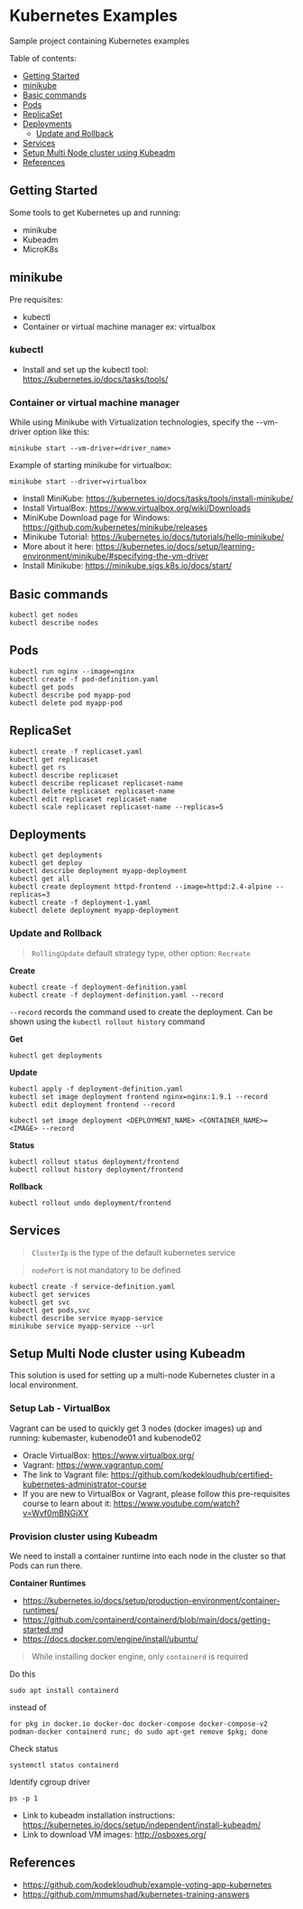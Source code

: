 # Kubernetes Examples

Sample project containing Kubernetes examples

Table of contents:

* [Getting Started](#getting-started)
* [minikube](#minikube)
* [Basic commands](#basic-commands)
* [Pods](#pods)
* [ReplicaSet](#replicaset)
* [Deployments](#deployments)
  * [Update and Rollback](#update-and-rollback)
* [Services](#services)
* [Setup Multi Node cluster using Kubeadm](#setup-multi-node-cluster-using-kubeadm)
* [References](#references)

## Getting Started

Some tools to get Kubernetes up and running:

* minikube
* Kubeadm
* MicroK8s

## minikube

Pre requisites:

* kubectl
* Container or virtual machine manager ex: virtualbox

### kubectl

* Install and set up the kubectl tool: https://kubernetes.io/docs/tasks/tools/

### Container or virtual machine manager

While using Minikube with Virtualization technologies, specify the --vm-driver option like this:
```
minikube start --vm-driver=<driver_name>
```

Example of starting minikube for virtualbox:

```
minikube start --driver=virtualbox
```

* Install MiniKube: https://kubernetes.io/docs/tasks/tools/install-minikube/
* Install VirtualBox: https://www.virtualbox.org/wiki/Downloads
* MiniKube Download page for Windows: https://github.com/kubernetes/minikube/releases
* Minikube Tutorial: https://kubernetes.io/docs/tutorials/hello-minikube/
* More about it here: https://kubernetes.io/docs/setup/learning-environment/minikube/#specifying-the-vm-driver
* Install Minikube: https://minikube.sigs.k8s.io/docs/start/

## Basic commands

```
kubectl get nodes
kubectl describe nodes
```

## Pods

```
kubectl run nginx --image=nginx
kubectl create -f pod-definition.yaml
kubectl get pods
kubectl describe pod myapp-pod
kubectl delete pod myapp-pod
```

## ReplicaSet
```
kubectl create -f replicaset.yaml
kubectl get replicaset
kubectl get rs
kubectl describe replicaset
kubectl describe replicaset replicaset-name
kubectl delete replicaset replicaset-name
kubectl edit replicaset replicaset-name
kubectl scale replicaset replicaset-name --replicas=5
```

## Deployments

```
kubectl get deployments
kubectl get deploy
kubectl describe deployment myapp-deployment
kubectl get all
kubectl create deployment httpd-frontend --image=httpd:2.4-alpine --replicas=3
kubectl create -f deployment-1.yaml
kubectl delete deployment myapp-deployment
```

### Update and Rollback

> `RollingUpdate` default strategy type, other option: `Recreate`

**Create**
```
kubectl create -f deployment-definition.yaml
kubectl create -f deployment-definition.yaml --record
```

`--record` records the command used to create the deployment. Can be shown using the `kubectl rollout history` command

**Get**
```
kubectl get deployments
```

**Update**
```
kubectl apply -f deployment-definition.yaml
kubectl set image deployment frontend nginx=nginx:1.9.1 --record
kubectl edit deployment frontend --record
```

`kubectl set image deployment <DEPLOYMENT_NAME> <CONTAINER_NAME>=<IMAGE> --record`

**Status**
```
kubectl rollout status deployment/frontend
kubectl rollout history deployment/frontend
```

**Rollback**
```
kubectl rollout undo deployment/frontend
```

## Services

> `ClusterIp` is the type of the default kubernetes service

> `nodePort` is not mandatory to be defined 

```
kubectl create -f service-definition.yaml
kubectl get services
kubectl get svc
kubectl get pods,svc
kubectl describe service myapp-service 
minikube service myapp-service --url
```

## Setup Multi Node cluster using Kubeadm

This solution is used for setting up a multi-node Kubernetes cluster in a local environment.

### Setup Lab - VirtualBox

Vagrant can be used to quickly get 3 nodes (docker images) up and running: kubemaster, kubenode01 and kubenode02  

* Oracle VirtualBox: https://www.virtualbox.org/
* Vagrant: https://www.vagrantup.com/
* The link to Vagrant file: https://github.com/kodekloudhub/certified-kubernetes-administrator-course
* If you are new to VirtualBox or Vagrant, please follow this pre-requisites course to learn about it: https://www.youtube.com/watch?v=Wvf0mBNGjXY

### Provision cluster using Kubeadm

We need to install a container runtime into each node in the cluster so that Pods can run there.

**Container Runtimes**

* https://kubernetes.io/docs/setup/production-environment/container-runtimes/
* https://github.com/containerd/containerd/blob/main/docs/getting-started.md
* https://docs.docker.com/engine/install/ubuntu/

> While installing docker engine, only `containerd` is required

Do this
```
sudo apt install containerd
```
instead of
```
for pkg in docker.io docker-doc docker-compose docker-compose-v2 podman-docker containerd runc; do sudo apt-get remove $pkg; done
```

Check status
```
systemctl status containerd
```

Identify cgroup driver
```
ps -p 1
```

* Link to kubeadm installation instructions: https://kubernetes.io/docs/setup/independent/install-kubeadm/
* Link to download VM images: http://osboxes.org/

## References

* https://github.com/kodekloudhub/example-voting-app-kubernetes
* https://github.com/mmumshad/kubernetes-training-answers
